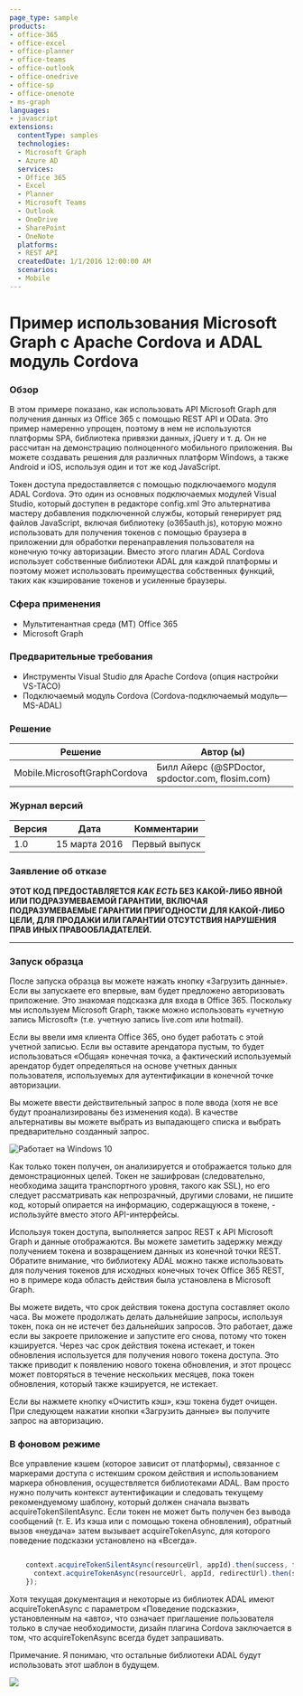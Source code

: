 ```yaml
---
page_type: sample
products:
- office-365
- office-excel
- office-planner
- office-teams
- office-outlook
- office-onedrive
- office-sp
- office-onenote
- ms-graph
languages:
- javascript
extensions:
  contentType: samples
  technologies:
  - Microsoft Graph
  - Azure AD
  services:
  - Office 365
  - Excel
  - Planner
  - Microsoft Teams
  - Outlook
  - OneDrive
  - SharePoint
  - OneNote
  platforms:
  - REST API
  createdDate: 1/1/2016 12:00:00 AM
  scenarios:
  - Mobile
---
```

# Пример использования Microsoft Graph с Apache Cordova и ADAL модуль Cordova #

### Обзор ###
В этом примере показано, как использовать API Microsoft Graph для получения данных из Office 365
с помощью REST API и OData. Это пример намеренно упрощен, поэтому в нем не используются платформы SPA,
библиотека привязки данных, jQuery и т. д. Он не рассчитан на демонстрацию полноценного мобильного приложения.
Вы можете создавать решения для различных платформ Windows,
а также Android и iOS,
используя один и тот же код JavaScript.

Токен доступа предоставляется с помощью подключаемого модуля ADAL Cordova.
Это один из основных подключаемых модулей Visual Studio, который доступен в редакторе config.xml
Это альтернатива мастеру добавления подключенной службы, который генерирует ряд файлов JavaScript,
включая библиотеку (o365auth.js), которую можно использовать для получения
токенов с помощью браузера в приложении для обработки перенаправления пользователя на конечную точку авторизации.
Вместо этого плагин ADAL Cordova использует собственные библиотеки ADAL для каждой платформы и поэтому может использовать
преимущества собственных функций,
таких как кэширование токенов и усиленные браузеры.

### Сфера применения ###
-  Мультитенантная среда (MT) Office 365
-  Microsoft Graph

### Предварительные требования ###
- Инструменты Visual Studio для Apache Cordova (опция настройки VS-TACO)
- Подключаемый модуль Cordova (Cordova-подключаемый модуль—MS-ADAL)

### Решение ###
Решение | Автор (ы)
--------- | ----------
Mobile.MicrosoftGraphCordova | Билл Айерс (@SPDoctor, spdoctor.com, flosim.com)

### Журнал версий ###
Версия | Дата | Комментарии
--------- | ----- | --------
1.0 | 15 марта 2016 | Первый выпуск

### Заявление об отказе ###
**ЭТОТ КОД ПРЕДОСТАВЛЯЕТСЯ *КАК ЕСТЬ* БЕЗ КАКОЙ-ЛИБО ЯВНОЙ ИЛИ ПОДРАЗУМЕВАЕМОЙ ГАРАНТИИ, ВКЛЮЧАЯ ПОДРАЗУМЕВАЕМЫЕ ГАРАНТИИ ПРИГОДНОСТИ ДЛЯ КАКОЙ-ЛИБО ЦЕЛИ, ДЛЯ ПРОДАЖИ ИЛИ ГАРАНТИИ ОТСУТСТВИЯ НАРУШЕНИЯ ПРАВ ИНЫХ ПРАВООБЛАДАТЕЛЕЙ.**


----------

### Запуск образца ###

После запуска образца вы можете нажать кнопку «Загрузить данные».
Если вы запускаете его впервые, вам будет предложено авторизовать приложение.
Это знакомая подсказка для входа в Office 365.
Поскольку мы используем Microsoft Graph,
также можно использовать «учетную запись Microsoft» (т.е. учетную запись live.com или hotmail). 

Если вы ввели имя клиента Office 365,
оно будет работать с этой учетной записью.
Если вы оставите арендатора пустым, то будет использоваться «Общая» конечная точка,
а фактический используемый арендатор будет определяться на основе учетных данных пользователя, используемых для аутентификации в конечной точке авторизации.

Вы можете ввести действительный запрос в поле ввода (хотя не все будут проанализированы без изменения кода).
В качестве альтернативы вы можете выбрать из выпадающего
списка и выбрать предварительно созданный запрос.

![Работает на Windows 10](MicrosoftGraphCordova.png)

Как только токен получен, он анализируется и отображается только для демонстрационных целей.
Токен не зашифрован (следовательно, необходима защита транспортного уровня, такого как SSL),
но его следует рассматривать как непрозрачный, другими словами, не пишите код, который опирается на информацию,
содержащуюся в токене, - используйте вместо этого API-интерфейсы.

Используя токен доступа, выполняется запрос REST к API Microsoft Graph и данные отображаются.
Вы можете заметить задержку между получением токена и возвращением данных из конечной точки REST.
Обратите внимание, что библиотеку ADAL можно также использовать для получения
токенов для исходных конечных точек Office 365 REST,
но в примере кода область действия была установлена в Microsoft Graph.

Вы можете видеть, что срок действия токена доступа составляет около часа.
Вы можете продолжать делать дальнейшие запросы, используя токен, пока он не истечет без дальнейших запросов.
Это работает, даже если вы закроете приложение и запустите его снова,
потому что токен кэшируется. Через час срок действия токена истекает,
и токен обновления используется для получения нового токена доступа.
Это также приводит к появлению нового токена обновления, и этот процесс может повторяться в течение нескольких месяцев, пока токен обновления,
который также кэшируется, не истекает.

Если вы нажмете кнопку «Очистить кэш», кэш токена будет очищен.
При следующем нажатии кнопки «Загрузить данные» вы получите запрос на авторизацию. 

### В фоновом режиме ###

Все управление кэшем (которое зависит от платформы),
связанное с маркерами доступа с истекшим сроком действия и использованием маркера обновления,
осуществляется библиотеками ADAL. Вам просто нужно получить контекст аутентификации и следовать текущему рекомендуемому шаблону,
который должен сначала вызвать acquireTokenSilentAsync.
Если токен не может быть получен без вывода сообщений (т. Е. Из кэша или с помощью токена обновления),
обратный вызов «неудача» затем вызывает acquireTokenAsync,
для которого поведение подсказки установлено на «Всегда».

```javascript

    context.acquireTokenSilentAsync(resourceUrl, appId).then(success, function () {
      context.acquireTokenAsync(resourceUrl, appId, redirectUrl).then(success, fail);
    });

```

Хотя текущая документация и некоторые из библиотек ADAL имеют acquireTokenAsync с параметром «Поведение подсказки»,
установленным на «авто», что означает приглашение пользователя только в случае необходимости,
дизайн плагина Cordova заключается в том, что acquireTokenAsync всегда будет запрашивать. 

Примечание. Я понимаю, что остальные библиотеки ADAL будут использовать этот шаблон в будущем. 


<img src="https://telemetry.sharepointpnp.com/pnp/samples/MicrosoftGraph.Cordova.Mobile" />